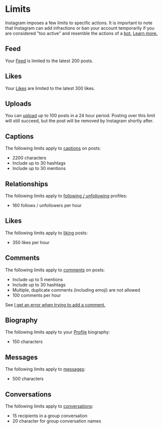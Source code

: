 # Limits

Instagram imposes a few limits to specific actions. It is important to note that Instagram can add infractions or ban your account temporarily if you are considered "too active" and resemble the actions of a [bot.](https://en.wikipedia.org/wiki/Bot) [Learn more.](https://elfsight.com/blog/2016/12/instagram-restrictions-limits-likes-followers-comments/)

## Feed

Your [Feed](/views/feed.md) is limited to the latest 200 posts.

## Likes

Your [Likes](/views/likes.md) are limited to the latest 300 likes.

## Uploads

You can [upload](/views/upload.md) up to 100 posts in a 24 hour period. Posting over this limit will still succeed, but the post will be removed by Instagram shortly after.

## Captions

The following limits apply to [captions](/views/upload.md#caption) on posts:

- 2200 characters
- Include up to 30 hashtags
- Include up to 30 mentions

## Relationships

The following limits apply to [following / unfollowing](/getstarted/follow-profile.md) profiles:

- 160 follows / unfollowers per hour

## Likes

The following limits apply to [liking](/views/detailview.md#likes) posts:

- 350 likes per hour

## Comments

The following limits apply to [comments](/views/detailview.md#comments) on posts:

- Include up to 5 mentions
- Include up to 30 hashtags 
- Multiple, duplicate comments (including emoji) are not allowed
- 100 comments per hour

See [I get an error when trying to add a comment.](https://help.instagram.com/161863397286564)

## Biography

The following limits apply to your [Profile](/views/profile/editprofile.md) biography:

- 150 characters

## Messages

The following limits apply to [messages](/views/conversations/messages.md):

- 500 characters

## Conversations

The following limits apply to [conversations](/views/conversations.md):

- 15 recipients in a group conversation
- 20 character for group conversation names



